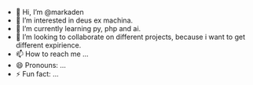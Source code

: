 - 👋 Hi, I’m @markaden
- 👀 I’m interested in deus ex machina.
- 🌱 I’m currently learning py, php and ai.
- 💞️ I’m looking to collaborate on different projects, because i want to get different expirience.
- 📫 How to reach me ...
- 😄 Pronouns: ...
- ⚡ Fun fact: ...

<!---
markaden/markaden is a ✨ special ✨ repository because its `README.md` (this file) appears on your GitHub profile.
You can click the Preview link to take a look at your changes.
--->
